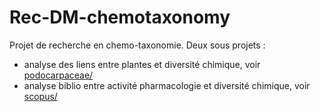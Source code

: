 # Rec-DM-chemotaxonomy

Projet de recherche en chemo-taxonomie. Deux sous projets :

- analyse des liens entre plantes et diversité chimique, voir [podocarpaceae/](podocarpaceae/)
- analyse biblio entre activité pharmacologie et diversité chimique, voir [scopus/](scopus/)
